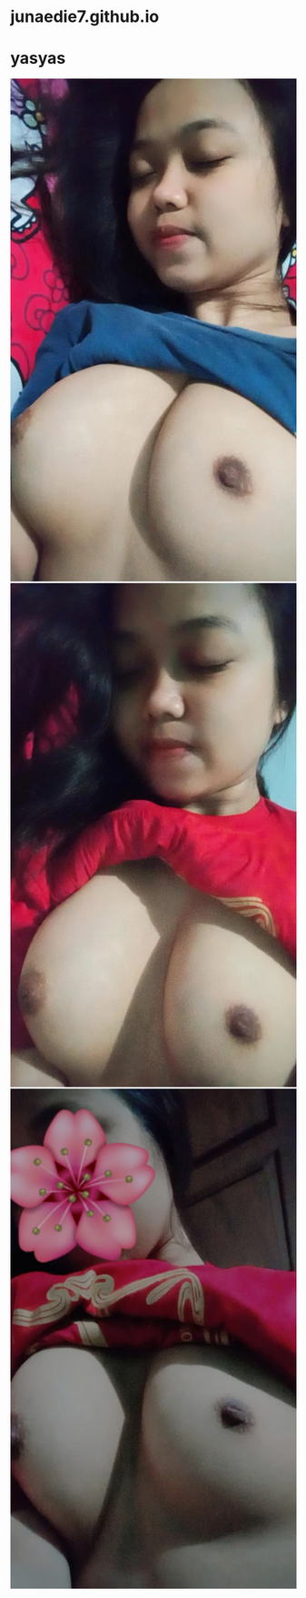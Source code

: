 # junaedie7.github.io
# yasyas
<img src="https://raw.githubusercontent.com/Junaedie7/junaedie7.github.io/main/IMG_20221014_093646.jpg">
<img src="https://raw.githubusercontent.com/Junaedie7/junaedie7.github.io/main/IMG_20221014_095031.jpg">
<img src="https://raw.githubusercontent.com/Junaedie7/junaedie7.github.io/main/1651495215607.jpg">
